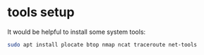 # tools setup

It would be helpful to install some system tools:

```bash
sudo apt install plocate btop nmap ncat traceroute net-tools
```

